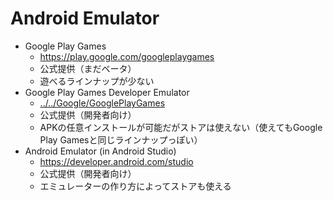 # Android Emulator

* Google Play Games
  * https://play.google.com/googleplaygames
  * 公式提供（まだベータ）
  * 遊べるラインナップが少ない
* Google Play Games Developer Emulator
  * [../../Google/GooglePlayGames](../../Google/GooglePlayGames.md)
  * 公式提供（開発者向け）
  * APKの任意インストールが可能だがストアは使えない（使えてもGoogle Play Gamesと同じラインナップっぽい）
* Android Emulator (in Android Studio)
  * https://developer.android.com/studio
  * 公式提供（開発者向け）
  * エミュレーターの作り方によってストアも使える
